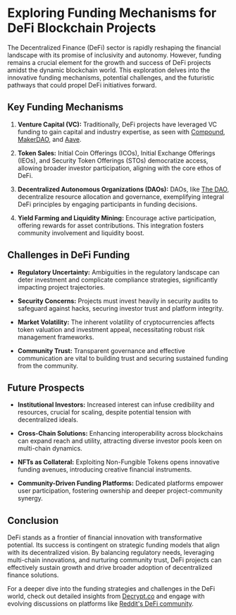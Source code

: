 # Exploring Funding Mechanisms for DeFi Blockchain Projects

The Decentralized Finance (DeFi) sector is rapidly reshaping the financial landscape with its promise of inclusivity and autonomy. However, funding remains a crucial element for the growth and success of DeFi projects amidst the dynamic blockchain world. This exploration delves into the innovative funding mechanisms, potential challenges, and the futuristic pathways that could propel DeFi initiatives forward.

## Key Funding Mechanisms

1. **Venture Capital (VC):** Traditionally, DeFi projects have leveraged VC funding to gain capital and industry expertise, as seen with [Compound](https://compound.finance/), [MakerDAO](https://makerdao.com/), and [Aave](https://aave.com/).

2. **Token Sales:** Initial Coin Offerings (ICOs), Initial Exchange Offerings (IEOs), and Security Token Offerings (STOs) democratize access, allowing broader investor participation, aligning with the core ethos of DeFi.

3. **Decentralized Autonomous Organizations (DAOs):** DAOs, like [The DAO](https://en.wikipedia.org/wiki/The_DAO_(organization)), decentralize resource allocation and governance, exemplifying integral DeFi principles by engaging participants in funding decisions.

4. **Yield Farming and Liquidity Mining:** Encourage active participation, offering rewards for asset contributions. This integration fosters community involvement and liquidity boost.

## Challenges in DeFi Funding

- **Regulatory Uncertainty:** Ambiguities in the regulatory landscape can deter investment and complicate compliance strategies, significantly impacting project trajectories.

- **Security Concerns:** Projects must invest heavily in security audits to safeguard against hacks, securing investor trust and platform integrity.

- **Market Volatility:** The inherent volatility of cryptocurrencies affects token valuation and investment appeal, necessitating robust risk management frameworks.

- **Community Trust:** Transparent governance and effective communication are vital to building trust and securing sustained funding from the community.

## Future Prospects

- **Institutional Investors:** Increased interest can infuse credibility and resources, crucial for scaling, despite potential tension with decentralized ideals.

- **Cross-Chain Solutions:** Enhancing interoperability across blockchains can expand reach and utility, attracting diverse investor pools keen on multi-chain dynamics.

- **NFTs as Collateral:** Exploiting Non-Fungible Tokens opens innovative funding avenues, introducing creative financial instruments.

- **Community-Driven Funding Platforms:** Dedicated platforms empower user participation, fostering ownership and deeper project-community synergy.

## Conclusion

DeFi stands as a frontier of financial innovation with transformative potential. Its success is contingent on strategic funding models that align with its decentralized vision. By balancing regulatory needs, leveraging multi-chain innovations, and nurturing community trust, DeFi projects can effectively sustain growth and drive broader adoption of decentralized finance solutions.

For a deeper dive into the funding strategies and challenges in the DeFi world, check out detailed insights from [Decrypt.co](https://decrypt.co/) and engage with evolving discussions on platforms like [Reddit's DeFi community](https://www.reddit.com/r/defi/).